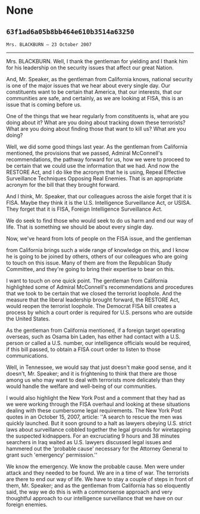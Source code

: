 # None
## `63f1ad6a05b8bb464e610b3514a63250`
`Mrs. BLACKBURN — 23 October 2007`

---


Mrs. BLACKBURN. Well, I thank the gentleman for yielding and I thank 
him for his leadership on the security issues that affect our great 
Nation.

And, Mr. Speaker, as the gentleman from California knows, national 
security is one of the major issues that we hear about every single 
day. Our constituents want to be certain that America, that our 
interests, that our communities are safe, and certainly, as we are 
looking at FISA, this is an issue that is coming before us.

One of the things that we hear regularly from constituents is, what 
are you doing about it? What are you doing about tracking down these 
terrorists? What are you doing about finding those that want to kill 
us? What are you doing?

Well, we did some good things last year. As the gentleman from 
California mentioned, the provisions that we passed, Admiral 
McConnell's recommendations, the pathway forward for us, how we were to 
proceed to be certain that we could use the information that we 
had. And now the RESTORE Act, and I do like the acronym that he is 
using, Repeal Effective Surveillance Techniques Opposing Real Enemies. 
That is an appropriate acronym for the bill that they brought forward.


And I think, Mr. Speaker, that our colleagues across the aisle forget 
that it is FISA. Maybe they think it is the U.S. Intelligence 
Surveillance Act, or USISA. They forget that it is FISA, Foreign 
Intelligence Surveillance Act.

We do seek to find those who would seek to do us harm and end our way 
of life. That is something we should be about every single day.

Now, we've heard from lots of people on the FISA issue, and the 
gentleman


from California brings such a wide range of knowledge on this, and I 
know he is going to be joined by others, others of our colleagues who 
are going to touch on this issue. Many of them are from the Republican 
Study Committee, and they're going to bring their expertise to bear on 
this.

I want to touch on one quick point. The gentleman from California 
highlighted some of Admiral McConnell's recommendations and procedures 
that we took to be certain that we closed the terrorist loophole. And 
the measure that the liberal leadership brought forward, the RESTORE 
Act, would reopen the terrorist loophole. The Democrat FISA bill 
creates a process by which a court order is required for U.S. persons 
who are outside the United States.

As the gentleman from California mentioned, if a foreign target 
operating overseas, such as Osama bin Laden, has either had contact 
with a U.S. person or called a U.S. number, our intelligence officials 
would be required, if this bill passed, to obtain a FISA court order to 
listen to those communications.

Well, in Tennessee, we would say that just doesn't make good sense, 
and it doesn't, Mr. Speaker; and it is frightening to think that there 
are those among us who may want to deal with terrorists more delicately 
than they would handle the welfare and well-being of our communities.

I would also highlight the New York Post and a comment that they had 
as we were working through the FISA overhaul and looking at these 
situations dealing with these cumbersome legal requirements. The New 
York Post quotes in an October 15, 2007, article: ''A search to rescue 
the men was quickly launched. But it soon ground to a halt as lawyers 
obeying U.S. strict laws about surveillance cobbled together the legal 
grounds for wiretapping the suspected kidnappers. For an excruciating 9 
hours and 38 minutes searchers in Iraq waited as U.S. lawyers discussed 
legal issues and hammered out the 'probable cause' necessary for the 
Attorney General to grant such 'emergency' permission.''

We know the emergency. We know the probable cause. Men were under 
attack and they needed to be found. We are in a time of war. The 
terrorists are there to end our way of life. We have to stay a couple 
of steps in front of them, Mr. Speaker; and as the gentleman from 
California has so eloquently said, the way we do this is with a 
commonsense approach and very thoughtful approach to our intelligence 
surveillance that we have on our foreign enemies.

